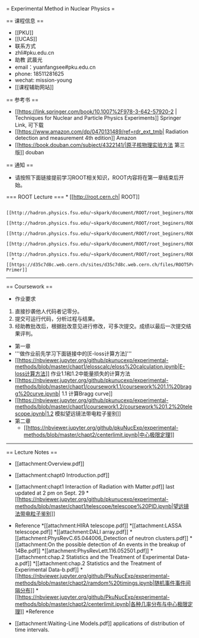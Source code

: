 = Experimental Method in Nuclear Physics =

== 课程信息 ==
 * [[PKU]]
 * [[UCAS]]
 * 联系方式
  * zhli#pku.edu.cn
  * 助教 武晨光
   * email：yuanfangsee#pku.edu.cn
   * phone: 18511281625
   * wechat: mission-young
 * [[课程辅助网站]]



== 参考书 ==
 * [[https://link.springer.com/book/10.1007%2F978-3-642-57920-2 | Techniques for Nuclear and Particle Physics Experiments]] Springer Link, 可下载
 * [[https://www.amazon.com/dp/0470131489/ref=rdr_ext_tmb| Radiation detection and measurement 4th edition]] Amazon
 * [[https://book.douban.com/subject/4322141/|原子核物理实验方法 第三版]] douban 

==  通知 ==
 * 请按照下面链接提前学习ROOT相关知识，ROOT内容将在第一章结束后开始。

=== ROOT Lecture ===
    * [[http://root.cern.ch| ROOT]]

      [[http://hadron.physics.fsu.edu/~skpark/document/ROOT/root_beginers/ROOT_for_beginners_Day1.pdf|ROOT_Day1]]
      [[http://hadron.physics.fsu.edu/~skpark/document/ROOT/root_beginers/ROOT_for_beginners_Day2.pdf|ROOT_Day2]]
      [[http://hadron.physics.fsu.edu/~skpark/document/ROOT/root_beginers/ROOT_for_beginners_Day3.pdf|ROOT_Day3]]
      [[http://hadron.physics.fsu.edu/~skpark/document/ROOT/root_beginers/ROOT_for_beginners_Day4.pdf|ROOT_Day4]]
      [[http://hadron.physics.fsu.edu/~skpark/document/ROOT/root_beginers/ROOT_for_beginners_Day5.pdf|ROOT_Day5]]
      *[[https://d35c7d8c.web.cern.ch/sites/d35c7d8c.web.cern.ch/files/ROOT5Primer.pdf|ROOT Primer]]
----
== Coursework ==
 * 作业要求
  1. 直接抄袭他人代码者记零分。
  2. 提交可运行代码，分析过程与结果。
  3. 经助教批改后，根据批改意见进行修改，可多次提交。成绩以最后一次提交结果评判。
 * 第一章
  * '''做作业前先学习下面链接中的[E-loss计算方法]'''
   *   [[https://nbviewer.jupyter.org/github/pkunucexp/experimental-methods/blob/master/chapt1/elosscalc/eloss%20calculation.ipynb|E-loss计算方法]]   作业1.1和1.2中能量损失的计算方法
  * [[https://nbviewer.jupyter.org/github/pkunucexp/experimental-methods/blob/master/chapt1/coursework1.1/coursework%201.1%20bragg%20curve.ipynb| 1.1 计算Bragg curve]]
  *  [[https://nbviewer.jupyter.org/github/pkunucexp/experimental-methods/blob/master/chapt1/coursework1.2/coursework%201.2%20telescope.ipynb|1.2 模拟望远镜法带电粒子鉴别]]
 * 第二章
   * [[https://nbviewer.jupyter.org/github/pkuNucExp/experimental-methods/blob/master/chapt2/centerlimit.ipynb|中心极限定理]]
----
==  Lecture Notes  ==
 * [[attachment:Overview.pdf]] 

 * [[attachment:chapt0 Introduction.pdf]] 
 * [[attachment:chapt1 Interaction of Radiation with Matter.pdf]] last updated at 2 pm on Sept. 29
  *[[https://nbviewer.jupyter.org/github/pkunucexp/experimental-methods/blob/master/chapt1/telescope/telescope%20PID.ipynb|望远镜法带电粒子鉴别]]
  * Reference
   *[[attachment:HIRA telescope.pdf]]
    *[[attachment:LASSA telescope.pdf]]
   *[[attachment:DALI array.pdf]]
   *[[attachment:PhysRevC.65.044006_Detection of neutron clusters.pdf]]
       *[[attachment:On the possible detection of 4n events in the breakup of 14Be.pdf]]
   *[[attachment:PhysRevLett.116.052501.pdf]]
 *[[attachment:chap.2 Statistics and the Treatment of Experimental Data-a.pdf]]
 *[[attachment:chap.2 Statistics and the Treatment of Experimental Data-b.pdf]]
  *[[https://nbviewer.jupyter.org/github/PkuNucExp/experimental-methods/blob/master/chapt2/ramdom%20timings.ipynb|随机事件事件间隔分布]]
  *[[https://nbviewer.jupyter.org/github/PkuNucExp/experimental-methods/blob/master/chapt2/centerlimit.ipynb|各种几率分布与中心极限定理]]
  *Reference
   * [[attachment:Waiting-Line Models.pdf]] applications of distribution of time intervals.
